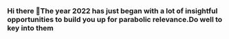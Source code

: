 ### Hi there 👋The year 2022 has just began with a lot of insightful opportunities to build you up for parabolic relevance.Do well to key into them

<!--
**CrownedGold/CrownedGold** is a ✨ _special_ ✨ repository because its `README.md` (this file) appears on your GitHub profile.

Here are some ideas to get you started:

- 🔭 I’m currently working on health and safety issues in child care centres in Anambra State
 ...
- 🌱 I’m currently learning ...
- 👯 I’m looking to collaborate on ...
- 🤔 I’m looking for help with ...
- 💬 Ask me about ...
- 📫 How to reach me: ...
- 😄 Pronouns: ...
- ⚡ Fun fact: ...
-->

